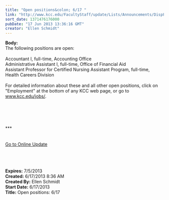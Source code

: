 ```yaml
---
title: "Open positions&colon; 6/17 "
link: "http://www.kcc.edu/FacultyStaff/update/Lists/Announcements/DispForm.aspx?ID=1144"
sort_date: 1371476176000
pubDate: "17 Jun 2013 13:36:16 GMT"
creator: "Ellen Schmidt"
---
```


<div><b>Body:</b> <div class="ExternalClassDC5EEF15C9514306B6D4D15CEE241266"><div>The following positions are open: <br /> <br />Accountant I, full-time, Accounting Office<br />Administrative Assistant I, full-time, Office of Financial Aid<br />Assistant Professor for Certified Nursing Assistant Program, full-time, Health Careers Division</div>
<div> </div>
<div>For detailed information about these and all other open positions, click on &quot;Employment&quot; at the bottom of any KCC web page, or go to <a href="/jobs">www.kcc.edu/jobs/</a>.</div>
<div> </div>
<div> </div>
<div> </div>
<div> </div>
<div> </div>
<div>
<div>
<div></div>
<div></div>
<div></div>
<div>
<div>***</div>
<div> </div>
<div> </div>
<div></div>
<div><a href="/FacultyStaff/update/Pages/dailyupdate.aspx">Go to Online Update</a></div>
<div></div></div>
<div><br /> </div>
<div><br /> </div></div></div></div></div>
<div><b>Expires:</b> 7/5/2013</div>
<div><b>Created:</b> 6/17/2013 8:36 AM</div>
<div><b>Created By:</b> Ellen Schmidt</div>
<div><b>Start Date:</b> 6/17/2013</div>
<div><b>Title:</b> Open positions: 6/17 </div>
